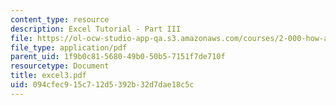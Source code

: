```yaml
---
content_type: resource
description: Excel Tutorial - Part III
file: https://ol-ocw-studio-app-qa.s3.amazonaws.com/courses/2-000-how-and-why-machines-work-spring-2002/094cfec915c712d5392b32d7dae18c5c_excel3.pdf
file_type: application/pdf
parent_uid: 1f9b0c81-5680-49b0-50b5-7151f7de710f
resourcetype: Document
title: excel3.pdf
uid: 094cfec9-15c7-12d5-392b-32d7dae18c5c
---
```

